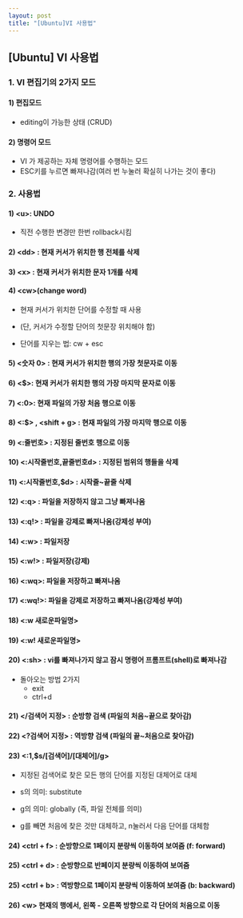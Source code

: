 ```yaml
---
layout: post
title: "[Ubuntu]VI 사용법"
---
```




## [Ubuntu] VI 사용법



### 1. VI 편집기의 2가지 모드

#### 1) 편집모드

- editing이 가능한 상태 (CRUD)



#### 2) 명령어 모드

- VI 가 제공하는 자체 명령어를 수행하는 모드
- ESC키를 누르면 빠져나감(여러 번 누눌러 확실히 나가는 것이 좋다)





### 2. 사용법



#### 1) \<u>: UNDO
- 직전 수행한 변경만 한번 rollback시킴

#### 2) \<dd> : 현재 커서가 위치한 행 전체를 삭제
#### 3) \<x> : 현재 커서가 위치한 문자 1개를 삭제
#### 4) \<cw>(change word)

- 현재 커서가 위치한 단어를 수정할 때 사용

- (단, 커서가 수정할 단어의 첫문장 위치해야 함)

- 단어를 지우는 법: cw + esc 

#### 5) <숫자 0> : 현재 커서가 위치한 행의 가장 첫문자로 이동
#### 6) <$>: 현재 커서가 위치한 행의 가장 마지막 문자로 이동

#### 7) <:0>: 현재 파일의 가장 처음 행으로 이동

#### 8) <:$> , <shift + g> : 현재 파일의 가장 마지막 행으로 이동

#### 9) <:줄번호> : 지정된 줄번호 행으로 이동

#### 10) <:시작줄번호,끝줄번호d> : 지정된 범위의 행들을 삭제

#### 11) <:시작줄번호,$d> : 시작줄~끝줄 삭제

#### 12) <:q> : 파일을 저장하지 않고 그냥 빠져나옴

#### 13) <:q!> : 파일을 강제로 빠져나옴(강제성 부여)

#### 14) <:w> : 파일저장

#### 15) <:w!> : 파일저장(강제)

#### 16) <:wq>: 파일을 저장하고 빠져나옴

#### 17) <:wq!>: 파일을 강제로 저장하고 빠져나옴(강제성 부여)

#### 18) <:w 새로운파일명>

#### 19) <:w! 새로운파일명>

#### 20) <:sh> : vi를 빠져나가지 않고 잠시 명령어 프롬프트(shell)로 빠져나감

- 돌아오는 방법 2가지
  - exit
  - ctrl+d

#### 21) </검색어 지정> : 순방향 검색 (파일의 처음~끝으로 찾아감)

#### 22) <?검색어 지정> : 역방향 검색 (파일의 끝~처음으로 찾아감)

#### 23) <:1,$s/[검색어]/[대체어]/g>
- 지정된 검색어로 찾은 모든 행의 단어를 지정된 대체어로 대체

- s의 의미: substitute
- g의 의미: globally (즉, 파일 전체를 의미)
- g를 빼면 처음에 찾은 것만 대체하고, n눌러서 다음 단어를 대체함

#### 24) <ctrl + f> : 순방향으로 1페이지 분량씩 이동하여 보여줌 (f: forward)

#### 25) <ctrl + d> : 순방향으로 반페이지 분량씩 이동하여 보여줌

#### 25) <ctrl + b> : 역방향으로 1페이지 분량씩 이동하여 보여줌 (b: backward)

#### 26) \<w> 현재의 행에서, 왼쪽 - 오른쪽 방향으로 각 단어의 처음으로 이동


